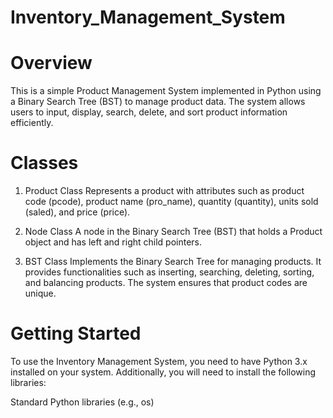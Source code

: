 # Inventory_Management_System

# Overview
This is a simple Product Management System implemented in Python using a Binary Search Tree (BST) to manage product data. The system allows users to input, display, search, delete, and sort product information efficiently.

# Classes
1. Product Class
Represents a product with attributes such as product code (pcode), product name (pro_name), quantity (quantity), units sold (saled), and price (price).

2. Node Class
A node in the Binary Search Tree (BST) that holds a Product object and has left and right child pointers.

3. BST Class
Implements the Binary Search Tree for managing products. It provides functionalities such as inserting, searching, deleting, sorting, and balancing products. The system ensures that product codes are unique.

# Getting Started
To use the Inventory Management System, you need to have Python 3.x installed on your system. Additionally, you will need to install the following libraries:

Standard Python libraries (e.g., os)
